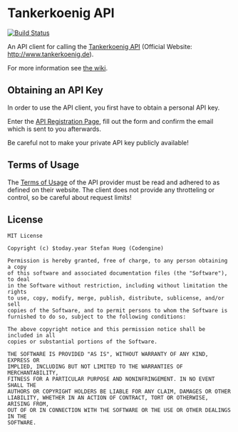 Tankerkoenig API
================

[![Build Status](https://travis-ci.org/codengine/tankerkoenig-api.svg?branch=master)](https://travis-ci.org/codengine/tankerkoenig-api)

An API client for calling the [Tankerkoenig API][1] (Official Website: http://www.tankerkoenig.de).

For more information see [the wiki][wiki].

Obtaining an API Key
--------------------

In order to use the API client, you first have to obtain a personal API key.

Enter the [API Registration Page][register], fill out the form and confirm the email which is sent to you afterwards.

Be careful not to make your private API key publicly available! 

Terms of Usage
--------------

The [Terms of Usage][terms] of the API provider must be read and adhered to as defined on their website. The client does not provide any throtteling or control, so be careful about request limits!

License
-------
    MIT License
    
    Copyright (c) $today.year Stefan Hueg (Codengine)
    
    Permission is hereby granted, free of charge, to any person obtaining a copy
    of this software and associated documentation files (the "Software"), to deal
    in the Software without restriction, including without limitation the rights
    to use, copy, modify, merge, publish, distribute, sublicense, and/or sell
    copies of the Software, and to permit persons to whom the Software is
    furnished to do so, subject to the following conditions:
    
    The above copyright notice and this permission notice shall be included in all
    copies or substantial portions of the Software.

    THE SOFTWARE IS PROVIDED "AS IS", WITHOUT WARRANTY OF ANY KIND, EXPRESS OR
    IMPLIED, INCLUDING BUT NOT LIMITED TO THE WARRANTIES OF MERCHANTABILITY,
    FITNESS FOR A PARTICULAR PURPOSE AND NONINFRINGEMENT. IN NO EVENT SHALL THE
    AUTHORS OR COPYRIGHT HOLDERS BE LIABLE FOR ANY CLAIM, DAMAGES OR OTHER
    LIABILITY, WHETHER IN AN ACTION OF CONTRACT, TORT OR OTHERWISE, ARISING FROM,
    OUT OF OR IN CONNECTION WITH THE SOFTWARE OR THE USE OR OTHER DEALINGS IN THE
    SOFTWARE.

[1]: https://creativecommons.tankerkoenig.de
[register]: https://creativecommons.tankerkoenig.de/#register
[wiki]: https://github.com/codengine/tankerkoenig-api/wiki
[terms]: https://creativecommons.tankerkoenig.de/#usage